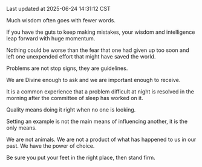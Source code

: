 Last updated at 2025-06-24 14:31:12 CST

Much wisdom often goes with fewer words.

If you have the guts to keep making mistakes, your wisdom and intelligence leap forward with huge momentum.

Nothing could be worse than the fear that one had given up too soon and left one unexpended effort that might have saved the world.

Problems are not stop signs, they are guidelines.

We are Divine enough to ask and we are important enough to receive.

It is a common experience that a problem difficult at night is resolved in the morning after the committee of sleep has worked on it.

Quality means doing it right when no one is looking.

Setting an example is not the main means of influencing another, it is the only means.

We are not animals. We are not a product of what has happened to us in our past. We have the power of choice.

Be sure you put your feet in the right place, then stand firm.

